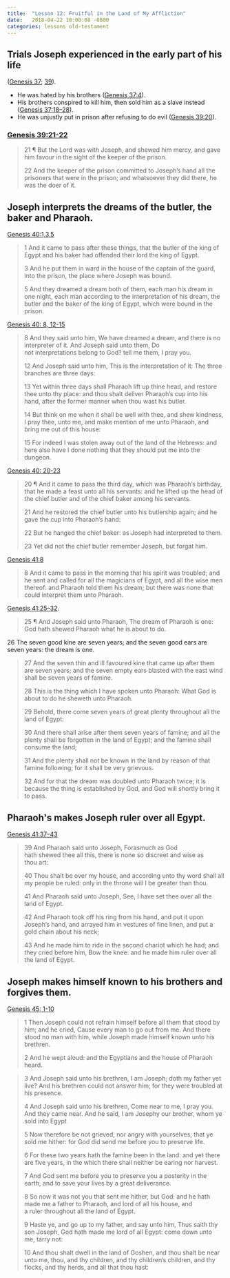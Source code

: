 ```yaml
---
title:  "Lesson 12: Fruitful in the Land of My Affliction"
date:   2018-04-22 10:00:08 -0800
categories: lessons old-testament
---
```

## Trials Joseph experienced in the early part of his life 
([Genesis 37](https://www.lds.org/scriptures/ot/gen/37?lang=eng); [39](https://www.lds.org/scriptures/ot/gen/39?lang=eng)).
  - He was hated by his brothers ([Genesis 37:4](https://www.lds.org/scriptures/ot/gen/37.4?lang=eng#3)).
  - His brothers conspired to kill him, then sold him as a slave instead ([Genesis 37:18–28](https://www.lds.org/scriptures/ot/gen/37.18-28?lang=eng#17)).
  - He was unjustly put in prison after refusing to do evil ([Genesis 39:20](https://www.lds.org/scriptures/ot/gen/39.20?lang=eng#19)).

### [Genesis 39:21-22](https://www.lds.org/scriptures/ot/gen/39.21-22?lang=eng#19)
>21 ¶ But the Lord was with Joseph, and shewed him mercy, and gave him favour in the sight of the keeper of the prison.
>
>22 And the keeper of the prison committed to Joseph’s hand all the prisoners that were in the prison; and whatsoever they did there, he was the doer of it.

## Joseph interprets the dreams of the butler, the baker and Pharaoh.

[Genesis 40:1,3,5](https://www.lds.org/scriptures/ot/gen/40.1-5?lang=eng#13)

>1 And it came to pass after these things, that the butler of the king of Egypt and his baker had offended their lord the king of Egypt.
>
>3 And he put them in ward in the house of the captain of the guard, into the prison, the place where Joseph was bound.
>
>5 And they dreamed a dream both of them, each man his dream in one night, each man according to the interpretation of his dream, the butler and the baker of the king of Egypt, which were bound in the prison.

[Genesis 40: 8, 12-15](https://www.lds.org/scriptures/ot/gen/40.8-15?lang=eng#13)

>8 And they said unto him, We have dreamed a dream, and there is no interpreter of it. And Joseph said unto them, Do not interpretations belong to God? tell me them, I pray you.
>
>12 And Joseph said unto him, This is the interpretation of it: The three branches are three days:
>
>13 Yet within three days shall Pharaoh lift up thine head, and restore thee unto thy place: and thou shalt deliver Pharaoh’s cup into his hand, after the former manner when thou wast his butler.
>
>14 But think on me when it shall be well with thee, and shew kindness, I pray thee, unto me, and make mention of me unto Pharaoh, and bring me out of this house:
>
>15 For indeed I was stolen away out of the land of the Hebrews: and here also have I done nothing that they should put me into the dungeon.

[Genesis 40: 20-23](https://www.lds.org/scriptures/ot/gen/40.20-23?lang=eng#20)

>20 ¶ And it came to pass the third day, which was Pharaoh’s birthday, that he made a feast unto all his servants: and he lifted up the head of the chief butler and of the chief baker among his servants.
>
>21 And he restored the chief butler unto his butlership again; and he gave the cup into Pharaoh’s hand:
>
>22 But he hanged the chief baker: as Joseph had interpreted to them.
>
>23 Yet did not the chief butler remember Joseph, but forgat him.

[Genesis 41:8](https://www.lds.org/scriptures/ot/gen/41.17-24?lang=eng#0)

>8 And it came to pass in the morning that his spirit was troubled; and he sent and called for all the magicians of Egypt, and all the wise men thereof: and Pharaoh told them his dream; but there was none that could interpret them unto Pharaoh.

[Genesis 41:25–32](https://www.lds.org/scriptures/ot/gen/41.25-32?lang=eng#24).

>25 ¶ And Joseph said unto Pharaoh, The dream of Pharaoh is one: God hath shewed Pharaoh what he is about to do.
>
26 The seven good kine are seven years; and the seven good ears are seven years: the dream is one.
>
>27 And the seven thin and ill favoured kine that came up after them are seven years; and the seven empty ears blasted with the east wind shall be seven years of famine.
>
>28 This is the thing which I have spoken unto Pharaoh: What God is about to do he sheweth unto Pharaoh.
>
>29 Behold, there come seven years of great plenty throughout all the land of Egypt:
>
>30 And there shall arise after them seven years of famine; and all the plenty shall be forgotten in the land of Egypt; and the famine shall consume the land;
>
>31 And the plenty shall not be known in the land by reason of that famine following; for it shall be very grievous.
>
>32 And for that the dream was doubled unto Pharaoh twice; it is because the thing is established by God, and God will shortly bring it to pass.

## Pharaoh&#39;s makes Joseph ruler over all Egypt.

[Genesis 41:37–43](https://www.lds.org/scriptures/ot/gen/41.37-43?lang=eng#36)

>39 And Pharaoh said unto Joseph, Forasmuch as God hath shewed thee all this, there is none so discreet and wise as thou art:
>
>40 Thou shalt be over my house, and according unto thy word shall all my people be ruled: only in the throne will I be greater than thou.
>
>41 And Pharaoh said unto Joseph, See, I have set thee over all the land of Egypt.
>
>42 And Pharaoh took off his ring from his hand, and put it upon Joseph’s hand, and arrayed him in vestures of fine linen, and put a gold chain about his neck;
>
>43 And he made him to ride in the second chariot which he had; and they cried before him, Bow the knee: and he made him ruler over all the land of Egypt.

## Joseph makes himself known to his brothers and forgives them.

[Genesis 45: 1-10](https://www.lds.org/scriptures/ot/gen/45.1-10?lang=eng#primary)

>1 Then Joseph could not refrain himself before all them that stood by him; and he cried, Cause every man to go out from me. And there stood no man with him, while Joseph made himself known unto his brethren.
>
>2 And he wept aloud: and the Egyptians and the house of Pharaoh heard.

>3 And Joseph said unto his brethren, I am Joseph; doth my father yet live? And his brethren could not answer him; for they were troubled at his presence.
>
>4 And Joseph said unto his brethren, Come near to me, I pray you. And they came near. And he said, I am Josephy our brother, whom ye sold into Egypt
>
>5 Now therefore be not grieved, nor angry with yourselves, that ye sold me hither: for God did send me before you to preserve life.
>
>6 For these two years hath the famine been in the land: and yet there are five years, in the which there shall neither be earing nor harvest.
>
>7 And God sent me before you to preserve you a posterity in the earth, and to save your lives by a great deliverance.
>
>8 So now it was not you that sent me hither, but God: and he hath made me a father to Pharaoh, and lord of all his house, and a ruler throughout all the land of Egypt.
>
>9 Haste ye, and go up to my father, and say unto him, Thus saith thy son Joseph, God hath made me lord of all Egypt: come down unto me, tarry not:
>
>10 And thou shalt dwell in the land of Goshen, and thou shalt be near unto me, thou, and thy children, and thy children’s children, and thy flocks, and thy herds, and all that thou hast:
